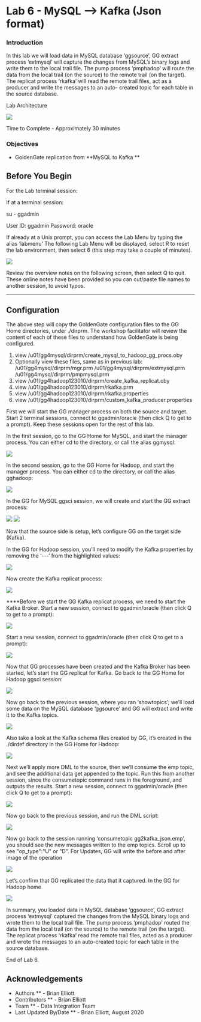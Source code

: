 # Lab 6 -  MySQL --> Kafka (Json format)

### Introduction
In this lab we will load data in MySQL database ‘ggsource’, GG extract process ‘extmysql’ will capture the changes from MySQL’s binary logs and write them to the local trail file. The pump process ‘pmphadop’ will route the data from the local trail (on the source) to the remote trail (on the target). The replicat
process ‘rkafka’ will read the remote trail files, act as a producer and write the messages to an auto- created topic for each table in the source database.

Lab Architecture

![](images/600/image601_1.png)

Time to Complete -
Approximately 30 minutes

### Objectives
- GoldenGate replication from **MySQL to Kafka **

## Before You Begin
For the Lab terminal session:

If at a terminal session:

su - ggadmin


User ID: ggadmin
Password:  oracle

If already at a Unix prompt, you can access the Lab Menu by typing the alias ‘labmenu’
The following Lab Menu will be displayed, 
select R to reset the lab environment, then select 6 (this step may take a couple of minutes).

![](images/all/e_labmenu6.png)

Review the overview notes on the following screen, then select Q to quit. These online notes have been provided so you can cut/paste file names to another session, to avoid typos.

------

##  Configuration
   The above step will copy the GoldenGate configuration files to the GG Home directories, under ./dirprm. The workshop facilitator will review the content of each of these files to understand how GoldenGate is being configured.

1)	view /u01/gg4mysql/dirprm/create_mysql_to_hadoop_gg_procs.oby
2)	Optionally view these files, same as in previous lab:
/u01/gg4mysql/dirprm/mgr.prm
/u01/gg4mysql/dirprm/extmysql.prm
/u01/gg4mysql/dirprm/pmpmysql.prm
3)	view /u01/gg4hadoop123010/dirprm/create_kafka_replicat.oby
4)	view /u01/gg4hadoop123010/dirprm/rkafka.prm
5)	view /u01/gg4hadoop123010/dirprm/rkafka.properties
6)	view /u01/gg4hadoop123010/dirprm/custom_kafka_producer.properties

First we will start the GG manager process on both the source and target. Start 2 terminal sessions, connect to ggadmin/oracle (then click Q to get to a prompt). Keep these sessions open for the rest of this lab.

In the first session, go to the GG Home for MySQL, and start the manager process. You can either cd to the directory, or call the alias ggmysql:

![](images/all/e2.png)

In the second session, go to the GG Home for Hadoop, and start the manager process. You can either cd to the directory, or call the alias gghadoop:

![](images/all/e3.png)

In the GG for MySQL ggsci session, we will create and start the GG extract process:

![](images/all/e4.png)
![](images/all/e5.png)

Now that the source side is setup, let’s configure GG on the target side (Kafka).

In the GG for Hadoop session, you’ll need to modify the Kafka properties by removing the ‘---‘ from the highlighted values:

![](images/all/e6.png)

Now create the Kafka replicat process:

![](images/all/e7.png)

****Before we start the GG Kafka replicat process, we need to start the Kafka Broker. Start a new session, connect to ggadmin/oracle (then click Q to get to a prompt):

![](images/all/e8.png)

Start a new session, connect to ggadmin/oracle (then click Q to get to a prompt):

![](images/all/e9.png)

Now that GG processes have been created and the Kafka Broker has been started, let’s start the GG replicat for Kafka. Go back to the GG Home for Hadoop ggsci session:

![](images/all/e10.png)

Now go back to the previous session, where you ran ‘showtopics’; we’ll load some data on the MySQL database ‘ggsource’ and GG will extract and write it to the Kafka topics.

![](images/ALL/E11.png)

Also take a look at the Kafka schema files created by GG, it’s created in the ./dirdef directory in the GG Home for Hadoop:

![](images/all/e12.png)

Next we’ll apply more DML to the source, then we’ll consume the emp topic, and see the additional data get appended to the topic. Run this from another session, since the consumetopic command runs in the foreground, and outputs the results. Start a new session, connect to ggadmin/oracle (then click Q to get to a prompt):


![](images/all/e13.png)

Now go back to the previous session, and run the DML script:

![](images/all/e14.png)

Now go back to the session running ‘consumetopic gg2kafka_json.emp’, you should see the new messages written to the emp topics. Scroll up to see "op_type":"U" or "D". For Updates, GG will write the before and after image of the operation

![](images/all/e15.png)

Let’s confirm that GG replicated the data that it captured. In the GG for Hadoop home

![](images/all/e16.png)

In summary, you loaded data in MySQL database ‘ggsource’, GG extract process ‘extmysql’ captured the changes from the MySQL binary logs and wrote them to the local trail file. The pump process
‘pmphadop’ routed the data from the local trail (on the source) to the remote trail (on the target). The replicat process ‘rkafka’ read the remote trail files, acted as a producer and wrote the messages to an auto-created topic for each table in the source database.

End of Lab 6.

## Acknowledgements

  * Authors ** - Brian Elliott
  * Contributors ** - Brian Elliott
  * Team ** - Data Integration Team
  * Last Updated By/Date ** - Brian Elliott, August 2020
